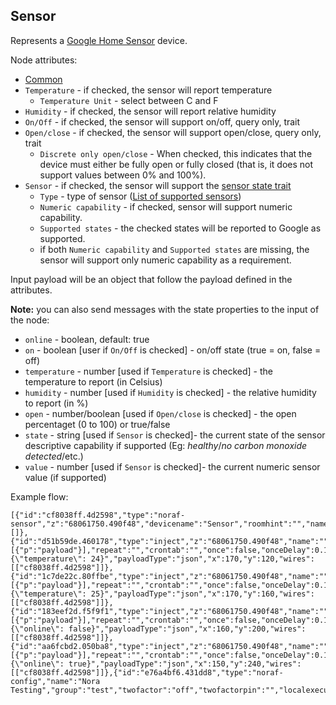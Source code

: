 ## Sensor

Represents a [Google Home Sensor](https://developers.google.com/assistant/smarthome/guides/sensor) device.

Node attributes:
- [Common](../common.md)
- `Temperature` - if checked, the sensor will report temperature
  - `Temperature Unit` - select between C and F
- `Humidity` - if checked, the sensor will report relative humidity
- `On/Off` - if checked, the sensor will support on/off, query only, trait
- `Open/close` - if checked, the sensor will support open/close, query only, trait
  - `Discrete only open/close` - When checked, this indicates that the device must either be fully open or fully closed (that is, it does not support values between 0% and 100%).
- `Sensor` - if checked, the sensor will support the [sensor state trait](https://developers.google.com/assistant/smarthome/traits/sensorstate)
  - `Type` - type of sensor ([List of supported sensors](https://developers.google.com/assistant/smarthome/traits/sensorstate#supported-sensors))
  - `Numeric capability` - if checked, sensor will support numeric capability.
  - `Supported states` - the checked states will be reported to Google as supported.
  - if both `Numeric capability` and `Supported states` are missing, the sensor will support only numeric capability as a requirement.

Input payload will be an object that follow the payload defined in the attributes.

**Note:** you can also send messages with the state properties to the input of the node:
- `online` - boolean, default: true
- `on` - boolean [user if `On/Off` is checked] - on/off state (true = on, false = off)
- `temperature` - number [used if `Temperature` is checked] - the temperature to report (in Celsius)
- `humidity` - number [used if `Humidity` is checked] - the relative humidity to report (in %)
- `open` - number/boolean [used if `Open/close` is checked] - the open percentaget (0 to 100) or true/false
- `state` - string [used if `Sensor` is checked]- the current state of the sensor descriptive capability if supported (Eg: *healthy*/*no carbon monoxide detected*/etc.)
- `value` - number [used if `Sensor` is checked]- the current numeric sensor value (if supported)

Example flow:
```
[{"id":"cf8038ff.4d2598","type":"noraf-sensor","z":"68061750.490f48","devicename":"Sensor","roomhint":"","name":"","temperature":true,"unit":"C","humidity":false,"passthru":false,"nora":"e76a4bf6.431dd8","x":420,"y":120,"wires":[]},{"id":"d51b59de.460178","type":"inject","z":"68061750.490f48","name":"","props":[{"p":"payload"}],"repeat":"","crontab":"","once":false,"onceDelay":0.1,"topic":"","payload":"{\"temperature\": 24}","payloadType":"json","x":170,"y":120,"wires":[["cf8038ff.4d2598"]]},{"id":"1c7de22c.80ffbe","type":"inject","z":"68061750.490f48","name":"","props":[{"p":"payload"}],"repeat":"","crontab":"","once":false,"onceDelay":0.1,"topic":"","payload":"{\"temperature\": 25}","payloadType":"json","x":170,"y":160,"wires":[["cf8038ff.4d2598"]]},{"id":"183eef2d.f5f9f1","type":"inject","z":"68061750.490f48","name":"","props":[{"p":"payload"}],"repeat":"","crontab":"","once":false,"onceDelay":0.1,"topic":"","payload":"{\"online\": false}","payloadType":"json","x":160,"y":200,"wires":[["cf8038ff.4d2598"]]},{"id":"aa6fcbd2.050ba8","type":"inject","z":"68061750.490f48","name":"","props":[{"p":"payload"}],"repeat":"","crontab":"","once":false,"onceDelay":0.1,"topic":"","payload":"{\"online\": true}","payloadType":"json","x":150,"y":240,"wires":[["cf8038ff.4d2598"]]},{"id":"e76a4bf6.431dd8","type":"noraf-config","name":"Nora Testing","group":"test","twofactor":"off","twofactorpin":"","localexecution":true,"structure":""}]
```
